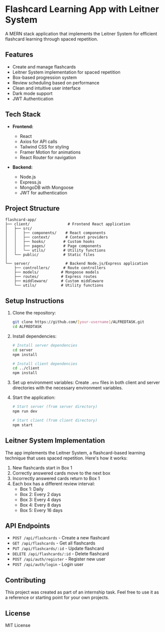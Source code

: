 # Flashcard Learning App with Leitner System

A MERN stack application that implements the Leitner System for efficient flashcard learning through spaced repetition.

## Features

- Create and manage flashcards
- Leitner System implementation for spaced repetition
- Box-based progression system
- Review scheduling based on performance
- Clean and intuitive user interface
- Dark mode support
- JWT Authentication

## Tech Stack

- **Frontend:**
  - React
  - Axios for API calls
  - Tailwind CSS for styling
  - Framer Motion for animations
  - React Router for navigation

- **Backend:**
  - Node.js
  - Express.js
  - MongoDB with Mongoose
  - JWT for authentication

## Project Structure

```
flashcard-app/
├── client/                 # Frontend React application
│   ├── src/
│   │   ├── components/    # React components
│   │   ├── context/       # Context providers
│   │   ├── hooks/        # Custom hooks
│   │   ├── pages/        # Page components
│   │   └── utils/        # Utility functions
│   └── public/           # Static files
│
└── server/                # Backend Node.js/Express application
    ├── controllers/      # Route controllers
    ├── models/          # Mongoose models
    ├── routes/          # Express routes
    ├── middleware/      # Custom middleware
    └── utils/           # Utility functions
```

## Setup Instructions

1. Clone the repository:
   ```bash
   git clone https://github.com/[your-username]/ALFREDTASK.git
   cd ALFREDTASK
   ```

2. Install dependencies:
   ```bash
   # Install server dependencies
   cd server
   npm install

   # Install client dependencies
   cd ../client
   npm install
   ```

3. Set up environment variables:
   Create `.env` files in both client and server directories with the necessary environment variables.

4. Start the application:
   ```bash
   # Start server (from server directory)
   npm run dev

   # Start client (from client directory)
   npm start
   ```

## Leitner System Implementation

The app implements the Leitner System, a flashcard-based learning technique that uses spaced repetition. Here's how it works:

1. New flashcards start in Box 1
2. Correctly answered cards move to the next box
3. Incorrectly answered cards return to Box 1
4. Each box has a different review interval:
   - Box 1: Daily
   - Box 2: Every 2 days
   - Box 3: Every 4 days
   - Box 4: Every 8 days
   - Box 5: Every 16 days

## API Endpoints

- `POST /api/flashcards` - Create a new flashcard
- `GET /api/flashcards` - Get all flashcards
- `PUT /api/flashcards/:id` - Update flashcard
- `DELETE /api/flashcards/:id` - Delete flashcard
- `POST /api/auth/register` - Register new user
- `POST /api/auth/login` - Login user

## Contributing

This project was created as part of an internship task. Feel free to use it as a reference or starting point for your own projects.

## License

MIT License 